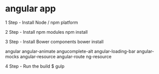 # angular app

1 Step - Install Node / npm platform

2 Step - Install npm modules
npm install  


3 Step - Install Bower components
bower install

angular
angular-animate
angucomplete-alt
angular-loading-bar
angular-mocks
angular-resource
angular-route
ng-resource


4 Step - Run the build 
$ gulp